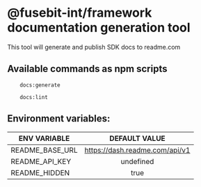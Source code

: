 # @fusebit-int/framework documentation generation tool

This tool will generate and publish SDK docs to readme.com

## Available commands as npm scripts

```
    docs:generate
```

```
    docs:lint
```

## Environment variables:

| ENV VARIABLE |          DEFAULT VALUE |
| ------------ | :---------------------: |
| README_BASE_URL | https://dash.readme.com/api/v1 |
| README_API_KEY | undefined |
| README_HIDDEN | true |